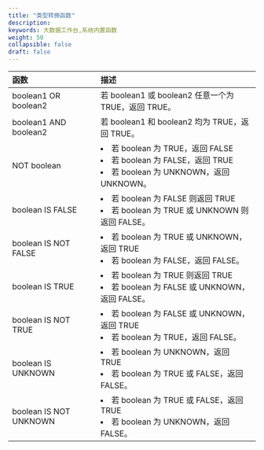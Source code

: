 ```yaml
---
title: "类型转换函数"
description:  
keywords: 大数据工作台,系统内置函数
weight: 50
collapsible: false
draft: false
---
```




| 函数                   | 描述                                                         |
| :--------------------- | :----------------------------------------------------------- |
| boolean1 OR boolean2   | 若 boolean1 或 boolean2 任意一个为 TRUE，返回 TRUE。         |
| boolean1 AND boolean2  | 若 boolean1 和 boolean2 均为 TRUE，返回 TRUE。               |
| NOT boolean            | <li>若 boolean 为 TRUE，返回 FALSE<li>若 boolean 为 FALSE，返回 TRUE<li>若 boolean 为 UNKNOWN，返回 UNKNOWN。 |
| boolean IS FALSE       | <li>若 boolean 为 FALSE 则返回 TRUE<li>若 boolean 为 TRUE 或 UNKNOWN 则返回 FALSE。 |
| boolean IS NOT FALSE   | <li>若 boolean 为 TRUE 或 UNKNOWN，返回 TRUE<li>若 boolean 为 FALSE，返回 FALSE。 |
| boolean IS TRUE        | <li>若 boolean 为 TRUE 则返回 TRUE<li>若 boolean 为 FALSE 或 UNKNOWN，返回 FALSE。 |
| boolean IS NOT TRUE    | <li>若 boolean 为 FALSE 或 UNKNOWN，返回 TRUE<li>若 boolean 为 TRUE，返回 FALSE。 |
| boolean IS UNKNOWN     | <li>若 boolean 为 UNKNOWN，返回 TRUE<li>若 boolean 为 TRUE 或 FALSE，返回 FALSE。 |
| boolean IS NOT UNKNOWN | <li>若 boolean 为 TRUE 或 FALSE，返回 TRUE<li>若 boolean 为 UNKNOWN，返回 FALSE。 |

